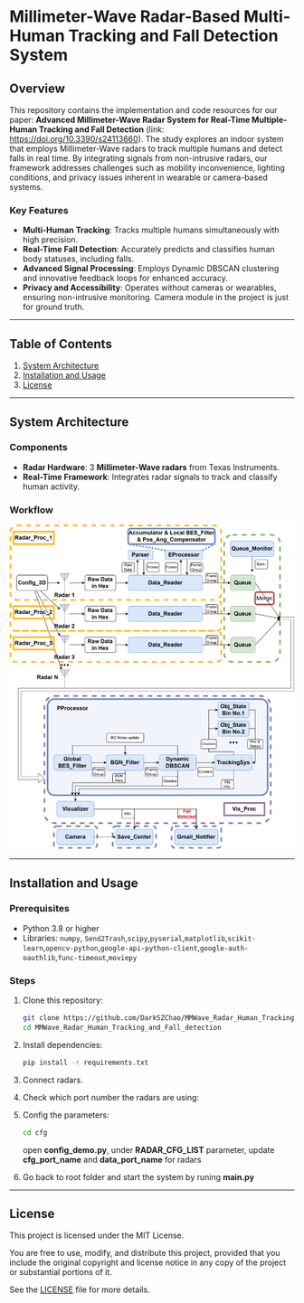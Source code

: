 # Millimeter-Wave Radar-Based Multi-Human Tracking and Fall Detection System

## Overview
This repository contains the implementation and code resources for our paper: **Advanced Millimeter-Wave Radar System for Real-Time Multiple-Human Tracking and Fall Detection** (link: https://doi.org/10.3390/s24113660). The study explores an indoor system that employs Millimeter-Wave radars to track multiple humans and detect falls in real time. By integrating signals from non-intrusive radars, our framework addresses challenges such as mobility inconvenience, lighting conditions, and privacy issues inherent in wearable or camera-based systems.

### Key Features
- **Multi-Human Tracking**: Tracks multiple humans simultaneously with high precision.
- **Real-Time Fall Detection**: Accurately predicts and classifies human body statuses, including falls.
- **Advanced Signal Processing**: Employs Dynamic DBSCAN clustering and innovative feedback loops for enhanced accuracy.
- **Privacy and Accessibility**: Operates without cameras or wearables, ensuring non-intrusive monitoring. Camera module in the project is just for ground truth.

---

## Table of Contents
1. [System Architecture](#system-architecture)
2. [Installation and Usage](#Installation-and-Usage)
3. [License](#license)

---

## System Architecture
### Components
- **Radar Hardware**: 3 **Millimeter-Wave radars** from Texas Instruments.
- **Real-Time Framework**: Integrates radar signals to track and classify human activity.

### Workflow
![System Flowchart Diagram](Sys_flowchart.jpg)

---

## Installation and Usage
### Prerequisites
- Python 3.8 or higher
- Libraries: `numpy`, `Send2Trash`,`scipy`,`pyserial`,`matplotlib`,`scikit-learn`,`opencv-python`,`google-api-python-client`,`google-auth-oauthlib`,`func-timeout`,`moviepy`

### Steps
1. Clone this repository:
   ```bash
   git clone https://github.com/DarkSZChao/MMWave_Radar_Human_Tracking_and_Fall_detection.git
   cd MMWave_Radar_Human_Tracking_and_Fall_detection

2. Install dependencies:
   ```bash
   pip install -r requirements.txt

3. Connect radars.

4. Check which port number the radars are using:

5. Config the parameters:
   ```bash
   cd cfg
   ```
   open **config_demo.py**, under **RADAR_CFG_LIST** parameter, update **cfg_port_name** and **data_port_name** for radars

6. Go back to root folder and start the system by runing **main.py**

---

## License
This project is licensed under the MIT License. 

You are free to use, modify, and distribute this project, provided that you include the original copyright and license notice in any copy of the project or substantial portions of it.

See the [LICENSE](LICENSE) file for more details.

